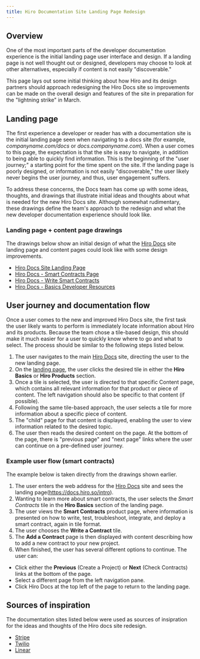 ```yaml
---
title: Hiro Documentation Site Landing Page Redesign
---
```


## Overview

One of the most important parts of the developer documentation experience is the initial landing page user interface and design. If a landing page is not well thought out or designed, developers may choose to look at other alternatives, especially if content is not easily "discoverable."

This page lays out some initial thinking about how Hiro and its design partners should approach redesigning the Hiro Docs site so improvements can be made on the overall design and features of the site in preparation for the "lightning strike" in March.

## Landing page

The first experience a developer or reader has with a documentation site is the initial landing page seen when navigating to a docs site (for example, *companyname.com/docs* or *docs.companyname.com*). When a user comes to this page, the expectation is that the site is easy to navigate, in addition to being able to quickly find information. This is the beginning of the "user journey;" a starting point for the time spent on the site. If the landing page is poorly designed, or information is not easily "discoverable," the user likely never begins the user journey, and thus, user engagement suffers.

To address these concerns, the Docs team has come up with some ideas, thoughts, and drawings that illustrate initial ideas and thoughts about what is needed for the new Hiro Docs site. Although somewhat rudimentary, these drawings define the team's approach to the redesign and what the new developer documentation experience should look like.

### Landing page + content page drawings

The drawings below show an initial design of what the [Hiro Docs](https://docs.hiro.so/) site landing page and content pages could look like with some design improvements.

- [Hiro Docs Site Landing Page](images/hiro-landing-page-new.jpg)
- [Hiro Docs - Smart Contracts Page](images/hiro-smart-contracts-page-new.jpg)
- [Hiro Docs - Write Smart Contracts](images/hiro-write-smart-contracts.jpg)
- [Hiro Docs - Basics Developer Resources](images/hiro-basics-developer-resources.jpg)

## User journey and documentation flow

Once a user comes to the new and improved Hiro Docs site, the first task the user likely wants to perform is immediately locate information about Hiro and its products. Because the team chose a tile-based design, this should make it much easier for a user to quickly know where to go and what to select. The process should be similar to the following steps listed below.

1. The user navigates to the main [Hiro Docs](https://docs.hiro.so/) site, directing the user to the new landing page.
2. On the [landing page](https://docs.hiro.so/intro), the user clicks the desired tile in either the **Hiro Basics** or **Hiro Products** section.
3. Once a tile is selected, the user is directed to that specific Content page, which contains all relevant information for that product or piece of content. The left navigation should also be specific to that content (if possible).
4. Following the same tile-based approach, the user selects a tile for more information about a specific piece of content.
5. The "child" page for that content is displayed, enabling the user to view information related to the desired topic.
6. The user then reads the desired content on the page. At the bottom of the page, there is "previous page" and "next page" links where the user can continue on a pre-defined user journey.

### Example user flow (smart contracts)

The example below is taken directly from the drawings shown earlier.

1. The user enters the web address for the [Hiro Docs](https://docs.hiro.so) site and sees the landing page(https://docs.hiro.so/intro).
2. Wanting to learn more about smart contracts, the user selects the *Smart Contracts* tile in the **Hiro Basics** section of the landing page.
3. The user views the **Smart Contracts** product page, where information is presented on how to write, test, troubleshoot, integrate, and deploy a smart contract, again in tile format.
4. The user chooses the **Write a Contract** tile.
5. The **Add a Contract** page is then displayed with content describing how to add a new contract to your new project.
5. When finished, the user has several different options to continue. The user can:

- Click either the **Previous** (Create a Project) or **Next** (Check Contracts) links at the bottom of the page.
- Select a different page from the left navigation pane.
- Click Hiro Docs at the top left of the page to return to the landing page.
 
 ## Sources of inspiration

The documentation sites listed below were used as sources of insipration for the ideas and thoughts of the Hiro docs site redesign.

- [Stripe](https://stripe.com/docs)
- [Twilio](https://www.twilio.com/docs)
- [Linear](https://linear.app/docs)

